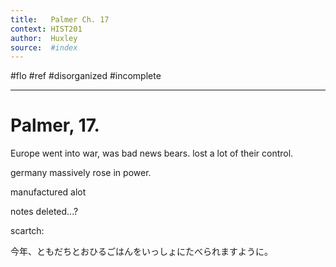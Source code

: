 ```yaml
---
title:   Palmer Ch. 17
context: HIST201
author:  Huxley
source:  #index
---
```


#flo #ref #disorganized #incomplete

---


# Palmer, 17. 



Europe went into war, was bad news bears. lost a lot of their control. 

germany massively rose in power.

manufactured alot 

 notes deleted...? 







scartch: 

今年、ともだちとおひるごはんをいっしょにたべられますように。





































